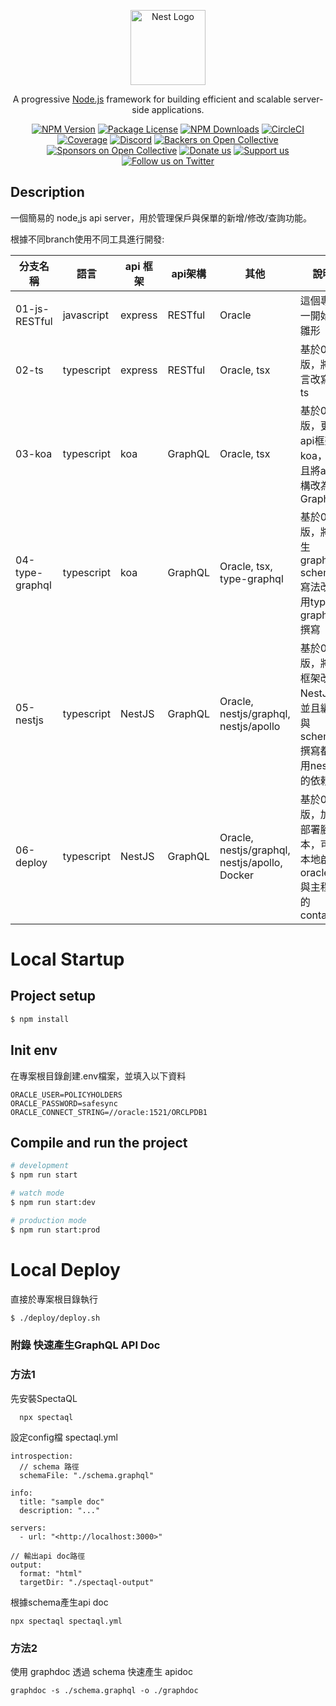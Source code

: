 <p align="center">
  <a href="http://nestjs.com/" target="blank"><img src="https://nestjs.com/img/logo-small.svg" width="120" alt="Nest Logo" /></a>
</p>

[circleci-image]: https://img.shields.io/circleci/build/github/nestjs/nest/master?token=abc123def456
[circleci-url]: https://circleci.com/gh/nestjs/nest

  <p align="center">A progressive <a href="http://nodejs.org" target="_blank">Node.js</a> framework for building efficient and scalable server-side applications.</p>
    <p align="center">
<a href="https://www.npmjs.com/~nestjscore" target="_blank"><img src="https://img.shields.io/npm/v/@nestjs/core.svg" alt="NPM Version" /></a>
<a href="https://www.npmjs.com/~nestjscore" target="_blank"><img src="https://img.shields.io/npm/l/@nestjs/core.svg" alt="Package License" /></a>
<a href="https://www.npmjs.com/~nestjscore" target="_blank"><img src="https://img.shields.io/npm/dm/@nestjs/common.svg" alt="NPM Downloads" /></a>
<a href="https://circleci.com/gh/nestjs/nest" target="_blank"><img src="https://img.shields.io/circleci/build/github/nestjs/nest/master" alt="CircleCI" /></a>
<a href="https://coveralls.io/github/nestjs/nest?branch=master" target="_blank"><img src="https://coveralls.io/repos/github/nestjs/nest/badge.svg?branch=master#9" alt="Coverage" /></a>
<a href="https://discord.gg/G7Qnnhy" target="_blank"><img src="https://img.shields.io/badge/discord-online-brightgreen.svg" alt="Discord"/></a>
<a href="https://opencollective.com/nest#backer" target="_blank"><img src="https://opencollective.com/nest/backers/badge.svg" alt="Backers on Open Collective" /></a>
<a href="https://opencollective.com/nest#sponsor" target="_blank"><img src="https://opencollective.com/nest/sponsors/badge.svg" alt="Sponsors on Open Collective" /></a>
  <a href="https://paypal.me/kamilmysliwiec" target="_blank"><img src="https://img.shields.io/badge/Donate-PayPal-ff3f59.svg" alt="Donate us"/></a>
    <a href="https://opencollective.com/nest#sponsor"  target="_blank"><img src="https://img.shields.io/badge/Support%20us-Open%20Collective-41B883.svg" alt="Support us"></a>
  <a href="https://twitter.com/nestframework" target="_blank"><img src="https://img.shields.io/twitter/follow/nestframework.svg?style=social&label=Follow" alt="Follow us on Twitter"></a>
</p>
  <!--[![Backers on Open Collective](https://opencollective.com/nest/backers/badge.svg)](https://opencollective.com/nest#backer)
  [![Sponsors on Open Collective](https://opencollective.com/nest/sponsors/badge.svg)](https://opencollective.com/nest#sponsor)-->

## Description

一個簡易的 node[.](http://一個簡易的node.sj)js api server，用於管理保戶與保單的新增/修改/查詢功能。

根據不同branch使用不同工具進行開發:

| 分支名稱 | 語言 | api 框架 | api架構 | 其他 | 說明 |
| --- | --- | --- | --- | --- | --- |
| 01-js-RESTful | javascript | express | RESTful | Oracle | 這個專案一開始的雛形 |
| 02-ts | typescript | express | RESTful | Oracle, tsx | 基於01版，將語言改寫成ts |
| 03-koa | typescript | koa | GraphQL | Oracle, tsx | 基於02版，更改api框架為koa，並且將api架構改為GraphQL |
| 04-type-graphql | typescript | koa | GraphQL | Oracle, tsx, type-graphql | 基於03版，將原生graphQL schema寫法改為用type-graphql撰寫 |
| 05-nestjs | typescript | NestJS | GraphQL | Oracle, nestjs/graphql, nestjs/apollo | 基於04版，將api框架改為NestJS，並且編譯與schema撰寫都改用nestjs的依賴庫 |
| 06-deploy | typescript | NestJS | GraphQL | Oracle, nestjs/graphql, nestjs/apollo, Docker | 基於05版，加入部署腳本，可在本地啟動oracle db與主程式的container |

# Local Startup

## Project setup

```bash
$ npm install
```

## Init env

在專案根目錄創建.env檔案，並填入以下資料

```
ORACLE_USER=POLICYHOLDERS
ORACLE_PASSWORD=safesync
ORACLE_CONNECT_STRING=//oracle:1521/ORCLPDB1
```

## Compile and run the project

```bash
# development
$ npm run start

# watch mode
$ npm run start:dev

# production mode
$ npm run start:prod

```

# Local Deploy

直接於專案根目錄執行

```bash
$ ./deploy/deploy.sh
```

### 附錄 快速產生GraphQL API Doc

### 方法1

先安裝SpectaQL

```
  npx spectaql

```

設定config檔 spectaql.yml

```
introspection:
  // schema 路徑
  schemaFile: "./schema.graphql"

info:
  title: "sample doc"
  description: "..."

servers:
  - url: "<http://localhost:3000>"

// 輸出api doc路徑
output:
  format: "html"
  targetDir: "./spectaql-output"

```

根據schema產生api doc

```
npx spectaql spectaql.yml

```

### 方法2

使用 graphdoc 透過 schema 快速產生 apidoc

```
graphdoc -s ./schema.graphql -o ./graphdoc

```
